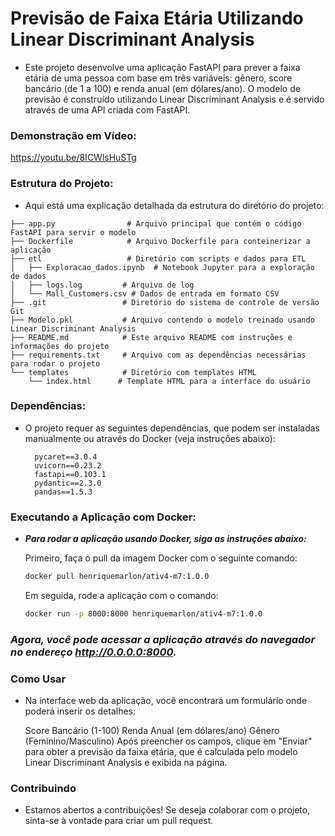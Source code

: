 # Previsão de Faixa Etária Utilizando Linear Discriminant Analysis

- Este projeto desenvolve uma aplicação FastAPI para prever a faixa etária de uma pessoa com base em três variáveis: gênero, score bancário (de 1 a 100) e renda anual (em dólares/ano). O modelo de previsão é construído utilizando Linear Discriminant Analysis e é servido através de uma API criada com FastAPI.

### Demonstração em Vídeo:

https://youtu.be/8ICWlsHuSTg

### Estrutura do Projeto:

- Aqui está uma explicação detalhada da estrutura do diretório do projeto:

```
├── app.py                # Arquivo principal que contém o código FastAPI para servir o modelo
├── Dockerfile            # Arquivo Dockerfile para conteinerizar a aplicação
├── etl                   # Diretório com scripts e dados para ETL
│   ├── Exploracao_dados.ipynb  # Notebook Jupyter para a exploração de dados
│   ├── logs.log         # Arquivo de log
│   └── Mall_Customers.csv # Dados de entrada em formato CSV
├── .git                 # Diretório do sistema de controle de versão Git
├── Modelo.pkl           # Arquivo contendo o modelo treinado usando Linear Discriminant Analysis
├── README.md            # Este arquivo README com instruções e informações do projeto
├── requirements.txt     # Arquivo com as dependências necessárias para rodar o projeto
└── templates            # Diretório com templates HTML
    └── index.html      # Template HTML para a interface do usuário
```

### Dependências:

- O projeto requer as seguintes dependências, que podem ser instaladas manualmente ou através do Docker (veja instruções abaixo):

        pycaret==3.0.4
        uvicorn==0.23.2
        fastapi==0.103.1
        pydantic==2.3.0
        pandas==1.5.3

### Executando a Aplicação com Docker:

- ***Para rodar a aplicação usando Docker, siga as instruções abaixo:***


    Primeiro, faça o pull da imagem Docker com o seguinte comando:

    ```bash
    docker pull henriquemarlon/ativ4-m7:1.0.0
    ```

    Em seguida, rode a aplicação com o comando:

    ```bash
    docker run -p 8000:8000 henriquemarlon/ativ4-m7:1.0.0
    ```

### ***Agora, você pode acessar a aplicação através do navegador no endereço http://0.0.0.0:8000.***
### Como Usar

- Na interface web da aplicação, você encontrará um formulário onde poderá inserir os detalhes:



    Score Bancário (1-100)
    Renda Anual (em dólares/ano)
    Gênero (Feminino/Masculino)
    Após preencher os campos, clique em "Enviar" para obter a previsão da faixa etária, que é calculada pelo modelo Linear Discriminant Analysis e exibida na página.


### Contribuindo
- Estamos abertos a contribuições! Se deseja colaborar com o projeto, sinta-se à vontade para criar um pull request.

